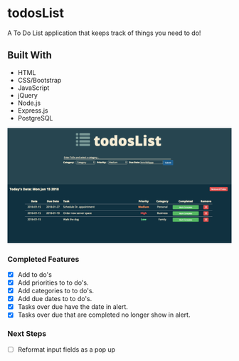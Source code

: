 # todosList

A To Do List application that keeps track of things you need to do!

## Built With

- HTML
- CSS/Bootstrap
- JavaScript
- jQuery
- Node.js
- Express.js
- PostgreSQL

![screenshot](images/todoList.png)

### Completed Features

- [x] Add to do's
- [x] Add priorities to to do's.
- [x] Add categories to to do's.
- [x] Add due dates to to do's.
- [x] Tasks over due have the date in alert.
- [x] Tasks over due that are completed no longer show in alert.

### Next Steps


- [ ] Reformat input fields as a pop up
